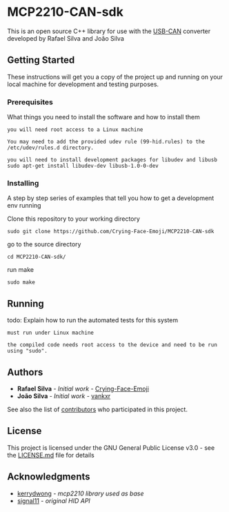 # MCP2210-CAN-sdk

This is an open source C++ library for use with the <a href="https://github.com/kerrydwong/MCP2210-Library">USB-CAN</a> converter developed by Rafael Silva and João Silva

## Getting Started

These instructions will get you a copy of the project up and running on your local machine for development and testing purposes.

### Prerequisites

What things you need to install the software and how to install them

```
you will need root access to a Linux machine

You may need to add the provided udev rule (99-hid.rules) to the /etc/udev/rules.d directory.

you will need to install development packages for libudev and libusb
sudo apt-get install libudev-dev libusb-1.0-0-dev
```

### Installing

A step by step series of examples that tell you how to get a development env running

Clone this repository to your working directory

```
sudo git clone https://github.com/Crying-Face-Emoji/MCP2210-CAN-sdk
```

go to the source directory

```
cd MCP2210-CAN-sdk/
```

run make

```
sudo make
```

## Running

todo: Explain how to run the automated tests for this system

```
must run under Linux machine

the compiled code needs root access to the device and need to be run using "sudo".
```

## Authors

* **Rafael Silva** - *Initial work* - [Crying-Face-Emoji](https://github.com/Crying-Face-Emoji)
* **João Silva** - *Initial work* - [vankxr](https://github.com/vankxr)

See also the list of [contributors](https://github.com/Crying-Face-Emoji/MCP2210-CAN-sdk/graphs/contributors) who participated in this project.

## License

This project is licensed under the GNU General Public License v3.0 - see the [LICENSE.md](LICENSE.md) file for details

## Acknowledgments

* <a href="https://github.com/kerrydwong/MCP2210-Library">kerrydwong</a> - *mcp2210 library used as base*
* <a href="https://github.com/signal11/hidapi">signal11</a> - *original HID API*
